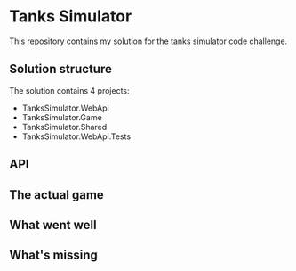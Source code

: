 # Tanks Simulator

This repository contains my solution for the tanks simulator code challenge. 

## Solution structure

The solution contains 4 projects:
- TanksSimulator.WebApi
- TanksSimulator.Game
- TanksSimulator.Shared
- TanksSimulator.WebApi.Tests

## API

## The actual game

## What went well

## What's missing

